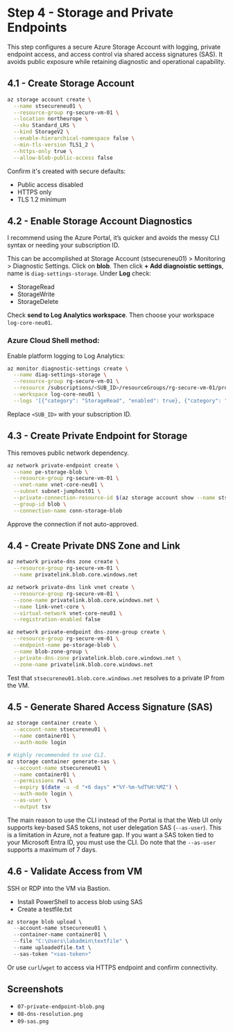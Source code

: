 # Step 4 - Storage and Private Endpoints

This step configures a secure Azure Storage Account with logging, private endpoint access, and access control via shared access signatures (SAS). It avoids public exposure while retaining diagnostic and operational capability.

## 4.1 - Create Storage Account

```bash
az storage account create \
  --name stsecureneu01 \
  --resource-group rg-secure-vm-01 \
  --location northeurope \
  --sku Standard_LRS \
  --kind StorageV2 \
  --enable-hierarchical-namespace false \
  --min-tls-version TLS1_2 \
  --https-only true \
  --allow-blob-public-access false
```

Confirm it's created with secure defaults:
- Public access disabled
- HTTPS only
- TLS 1.2 minimum

## 4.2 - Enable Storage Account Diagnostics

I recommend using the Azure Portal, it’s quicker and avoids the messy CLI syntax or needing your subscription ID.

This can be accomplished at Storage Account (stsecureneu01) > Monitoring > Diagnostic Settings. Click on **blob**. Then click **+ Add diagnoistic settings**, name is `diag-settings-storage`. Under **Log** check:
- StorageRead
- StorageWrite
- StorageDelete

Check **send to Log Analytics workspace**. Then choose your workspace `log-core-neu01`.

### Azure Cloud Shell method:
Enable platform logging to Log Analytics:

```bash
az monitor diagnostic-settings create \
  --name diag-settings-storage \
  --resource-group rg-secure-vm-01 \
  --resource /subscriptions/<SUB_ID>/resourceGroups/rg-secure-vm-01/providers/Microsoft.Storage/storageAccounts/stsecureneu01 \
  --workspace log-core-neu01 \
  --logs '[{"category": "StorageRead", "enabled": true}, {"category": "StorageWrite", "enabled": true}, {"category": "StorageDelete", "enabled": true}]'
```

Replace `<SUB_ID>` with your subscription ID.

## 4.3 - Create Private Endpoint for Storage

This removes public network dependency.

```bash
az network private-endpoint create \
  --name pe-storage-blob \
  --resource-group rg-secure-vm-01 \
  --vnet-name vnet-core-neu01 \
  --subnet subnet-jumphost01 \
  --private-connection-resource-id $(az storage account show --name stsecureneu01 --query id -o tsv) \
  --group-id blob \
  --connection-name conn-storage-blob
```

Approve the connection if not auto-approved.

## 4.4 - Create Private DNS Zone and Link

```bash
az network private-dns zone create \
  --resource-group rg-secure-vm-01 \
  --name privatelink.blob.core.windows.net

az network private-dns link vnet create \
  --resource-group rg-secure-vm-01 \
  --zone-name privatelink.blob.core.windows.net \
  --name link-vnet-core \
  --virtual-network vnet-core-neu01 \
  --registration-enabled false

az network private-endpoint dns-zone-group create \
  --resource-group rg-secure-vm-01 \
  --endpoint-name pe-storage-blob \
  --name blob-zone-group \
  --private-dns-zone privatelink.blob.core.windows.net \
  --zone-name privatelink.blob.core.windows.net
```

Test that `stsecureneu01.blob.core.windows.net` resolves to a private IP from the VM.

## 4.5 - Generate Shared Access Signature (SAS)

```bash
az storage container create \
  --account-name stsecureneu01 \
  --name container01 \
  --auth-mode login

# Highly recommended to use CLI.
az storage container generate-sas \
  --account-name stsecureneu01 \
  --name container01 \
  --permissions rwl \
  --expiry $(date -u -d "+6 days" +"%Y-%m-%dT%H:%MZ") \
  --auth-mode login \
  --as-user \
  --output tsv
```

The main reason to use the CLI instead of the Portal is that the Web UI only supports key-based SAS tokens, not user delegation SAS (`--as-user`). This is a limitation in Azure, not a feature gap. If you want a SAS token tied to your Microsoft Entra ID, you must use the CLI. Do note that the `--as-user` supports a maximum of 7 days.

## 4.6 - Validate Access from VM

SSH or RDP into the VM via Bastion.

- Install PowerShell to access blob using SAS
- Create a testfile.txt

```powershell
az storage blob upload \
  --account-name stsecureneu01 \
  --container-name container01 \
  --file "C:\Users\labadmin\textfile" \
  --name uploadedfile.txt \
  --sas-token "<sas-token>"
```

Or use `curl`/`wget` to access via HTTPS endpoint and confirm connectivity.

## Screenshots

- `07-private-endpoint-blob.png`
- `08-dns-resolution.png`
- `09-sas.png`